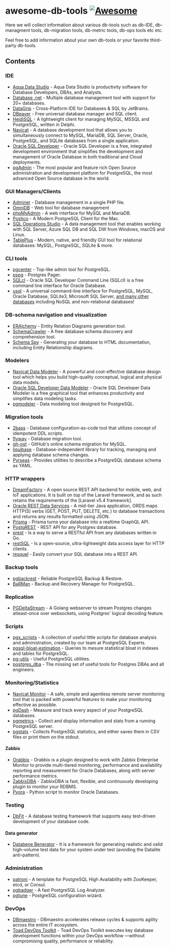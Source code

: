 # awesome-db-tools [![Awesome](https://cdn.rawgit.com/sindresorhus/awesome/d7305f38d29fed78fa85652e3a63e154dd8e8829/media/badge.svg)](https://github.com/sindresorhus/awesome)

Here we will collect information about various db-tools such as db-IDE, db-managment tools, db-migration tools, db-metric tools, db-ops tools etc etc.

Feel free to add information about your own db-tools or your favorite third-party db-tools.


## Contents

### IDE
- [Aqua Data Studio](https://www.aquafold.com/aquadatastudio) - Aqua Data Studio is productivity software for Database Developers, DBAs, and Analysts.
- [Database .net](http://fishcodelib.com/Database.htm) - Multiple database management tool with support for 20+ databases.
- [DataGrip](https://www.jetbrains.com/datagrip) - Cross-Platform IDE for Databases & SQL by JetBrains.
- [DBeaver](https://github.com/dbeaver/dbeaver) - Free universal database manager and SQL client.
- [HeidiSQL](https://github.com/HeidiSQL/HeidiSQL) - A lightweight client for managing MySQL, MSSQL and PostgreSQL, written in Delphi.
- [Navicat](https://www.navicat.com/en/products#navicat) - A database development tool that allows you to simultaneously connect to MySQL, MariaDB, SQL Server, Oracle, PostgreSQL, and SQLite databases from a single application.
- [Oracle SQL Developer](http://www.oracle.com/technetwork/developer-tools/sql-developer) - Oracle SQL Developer is a free, integrated development environment that simplifies the development and management of Oracle Database in both traditional and Cloud deployments.
- [pgAdmin](https://www.pgadmin.org) - The most popular and feature rich Open Source administration and development platform for PostgreSQL, the most advanced Open Source database in the world.


### GUI Managers/Clients
- [Adminer](https://github.com/vrana/adminer) - Database management in a single PHP file.
- [OmniDB](https://github.com/OmniDB/OmniDB) - Web tool for database management
- [phpMyAdmin](https://github.com/phpmyadmin/phpmyadmin) - A web interface for MySQL and MariaDB.
- [Postico](https://eggerapps.at/postico) - A Modern PostgreSQL Client for the Mac.
- [SQL Operations Studio](https://github.com/microsoft/sqlopsstudio) -  A data management tool that enables working with SQL Server, Azure SQL DB and SQL DW from Windows, macOS and Linux.
- [TablePlus](https://github.com/TablePlus/TablePlus) - Modern, native, and friendly GUI tool for relational databases: MySQL, PostgreSQL, SQLite & more.


### CLI tools
- [pgcenter](https://github.com/lesovsky/pgcenter) - Top-like admin tool for PostgreSQL.
- [pspg](https://github.com/okbob/pspg) - Postgres Pager.
- [SQLcl](http://www.oracle.com/technetwork/developer-tools/sqlcl/overview/index.html) - Oracle SQL Developer Command Line (SQLcl) is a free command line interface for Oracle Database.
- [usql](https://github.com/xo/usql) - A universal command-line interface for PostgreSQL, MySQL, Oracle Database, SQLite3, Microsoft SQL Server, [and many other databases](https://github.com/xo/usql#database-support) including NoSQL and non-relational databases!


### DB-schema navigation and visualization
- [ERAlchemy](https://github.com/Alexis-benoist/eralchemy) - Entity Relation Diagrams generation tool.
- [SchemaCrawler](https://github.com/schemacrawler/SchemaCrawler) - A free database schema discovery and comprehension tool.
- [Schema Spy](https://github.com/schemaspy/schemaspy) - Generating your database to HTML documentation, including Entity Relationship diagrams.


### Modelers
- [Navicat Data Modeler](https://www.navicat.com/en/products/navicat-data-modeler) - A powerful and cost-effective database design tool which helps you build high-quality conceptual, logical and physical data models.
- [Oracle SQL Developer Data Modeler](http://www.oracle.com/technetwork/developer-tools/datamodeler/overview/index.html) - Oracle SQL Developer Data Modeler is a free graphical tool that enhances productivity and simplifies data modeling tasks.
- [pgmodeler](https://github.com/pgmodeler/pgmodeler) - Data modeling tool designed for PostgreSQL.


### Migration tools
- [2bass](https://github.com/CourseOrchestra/2bass) - Database configuration-as-code tool that utilizes concept of idempotent DDL scripts.
- [flyway](https://github.com/flyway/flyway) - Database migration tool.
- [gh-ost](https://github.com/github/gh-ost) -  GitHub's online schema migration for MySQL.
- [liquibase](https://github.com/liquibase/liquibase) - Database-independent library for tracking, managing and applying database schema changes.
- [Pyrseas](https://github.com/perseas/Pyrseas) - Provides utilities to describe a PostgreSQL database schema as YAML.


### HTTP wrappers
- [DreamFactory](https://github.com/dreamfactorysoftware/dreamfactory) - A open source REST API backend for mobile, web, and IoT applications. It is built on top of the Laravel framework, and as such retains the requirements of the [Laravel v5.4 framework].
- [Oracle REST Data Services](http://www.oracle.com/technetwork/developer-tools/rest-data-services) - A mid-tier Java application, ORDS maps HTTP(S) verbs (GET, POST, PUT, DELETE, etc.) to database transactions and returns any results formatted using JSON.
- [Prisma](https://github.com/prismagraphql/prisma) -  Prisma turns your database into a realtime GraphQL API.
- [PostgREST](https://github.com/PostgREST/postgrest) - REST API for any Postgres database.
- [prest](https://github.com/prest/prest) - Is a way to serve a RESTful API from any databases written in Go.
- [restSQL](https://github.com/restsql/restsql) - Is a open-source, ultra-lightweight data access layer for HTTP clients.
- [resquel](https://github.com/formio/resquel) - Easily convert your SQL database into a REST API.


### Backup tools
- [pgbackrest](https://github.com/pgbackrest/pgbackrest) - Reliable PostgreSQL Backup & Restore.
- [BaRMan](https://github.com/2ndquadrant-it/barman) - Backup and Recovery Manager for PostgreSQL.

### Replication
- [PGDeltaStream](https://github.com/hasura/pgdeltastream) - A Golang webserver to stream Postgres changes atleast-once over websockets, using Postgres' logical decoding feature.


### Scripts
- [pgx_scripts](https://github.com/pgexperts/pgx_scripts) - A collection of useful little scripts for database analysis and administration, created by our team at PostgreSQL Experts.
- [pgsql-bloat-estimation](https://github.com/ioguix/pgsql-bloat-estimation) - Queries to mesure statistical bloat in indexes and tables for PostgreSQL.
- [pg-utils](https://github.com/dataegret/pg-utils) - Useful PostgreSQL utilities.
- [postgres_dba](https://github.com/NikolayS/postgres_dba) - The missing set of useful tools for Postgres DBAs and all engineers.


### Monitoring/Statistics

- [Navicat Monitor](https://www.navicat.com/en/products/navicat-monitor) - A safe, simple and agentless remote server monitoring tool that is packed with powerful features to make your monitoring effective as possible.
- [pgDash](https://pgdash.io/) - Measure and track every aspect of your PostgreSQL databases.
- [pgmetrics](https://github.com/rapidloop/pgmetrics) - Collect and display information and stats from a running PostgreSQL server.
- [pgstats](https://github.com/gleu/pgstats) - Collects PostgreSQL statistics, and either saves them in CSV files or print them on the stdout.

#### Zabbix
- [Orabbix](http://www.smartmarmot.com/wiki/index.php?title=Orabbix) - Orabbix is a plugin designed to work with Zabbix Enterprise Monitor to provide multi-tiered monitoring, performance and availability reporting and measurement for Oracle Databases, along with server performance metrics.
- [ZabbixDBA](https://github.com/anetrusov/ZabbixDBA) - ZabbixDBA is fast, flexible, and continuously developing plugin to monitor your RDBMS.
- [Pyora](https://github.com/bicofino/Pyora) - Python script to monitor Oracle Databases.


### Testing

- [DbFit](https://github.com/dbfit/dbfit) - A database testing framework that supports easy test-driven development of your database code.

#### Data generator
- [Databene Benerator](http://databene.org/databene-benerator) - It is a framework for generating realistic and valid high-volume test data for your system under test (avoiding the Datalite anti-pattern).


### Administration
- [patroni](https://github.com/zalando/patroni) - A template for PostgreSQL High Availability with ZooKeeper, etcd, or Consul.
- [pgbadger](https://github.com/dalibo/pgbadger) - A fast PostgreSQL Log Analyzer.
- [pgtune](https://github.com/gregs1104/pgtune) - PostgreSQL configuration wizard.


### DevOps
- [DBmaestro](https://www.dbmaestro.com) - DBmaestro accelerates release cycles & supports agility across the entire IT ecosystem.
- [Toad DevOps Toolkit](https://www.quest.com/products/toad-devops-toolkit/) - Toad DevOps Toolkit executes key database development functions within your DevOps workflow —without compromising quality, performance or reliability.
